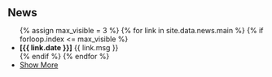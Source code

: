 <h1 id="news"></h1>

<h2 style="margin: 60px 0px 10px;">News</h2>

<ul id="newsList">
  {% assign max_visible = 3 %}<!--设置visible item number -->
  {% for link in site.data.news.main %}
  {% if forloop.index <= max_visible %}
  <li><strong>[{{ link.date }}]</strong> {{ link.msg }}</li>
  {% endif %}
  {% endfor %}
  <li id="toggleLink"><a href="javascript:toggle_vis('newsmore')">Show More</a></li>

  <div id="newsmore" style="display:none">
    {% for link in site.data.news.main %}
    {% if forloop.index0 >= max_visible %}
    <li><strong>[{{ link.date }}]</strong> {{ link.msg }}</li>
    {% endif %}
    {% endfor %}
  </div>  
</ul>
